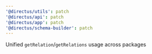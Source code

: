 ```yaml
---
'@directus/utils': patch
'@directus/api': patch
'@directus/app': patch
'@directus/schema-builder': patch
---
```


Unified `getRelation`/`getRelations` usage across packages
